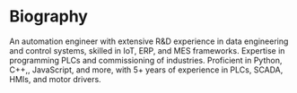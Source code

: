 # Biography
An automation engineer with extensive R&amp;D experience in data engineering and control systems, skilled in IoT, ERP, and MES frameworks. Expertise in programming PLCs and commissioning of industries. Proficient in Python, C++,, JavaScript, and more, with 5+ years of experience in PLCs, SCADA, HMIs, and motor drivers. 

